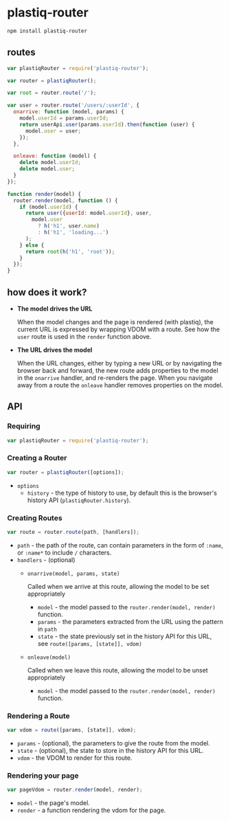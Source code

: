 # plastiq-router

```bash
npm install plastiq-router
```

## routes

```js
var plastiqRouter = require('plastiq-router');

var router = plastiqRouter();

var root = router.route('/');

var user = router.route('/users/:userId', {
  onarrive: function (model, params) {
    model.userId = params.userId;
    return userApi.user(params.userId).then(function (user) {
      model.user = user;
    });
  },

  onleave: function (model) {
    delete model.userId;
    delete model.user;
  }
});

function render(model) {
  router.render(model, function () {
    if (model.userId) {
      return user({userId: model.userId}, user,
        model.user
          ? h('h1', user.name)
          : h('h1', 'loading...')
      );
    } else {
      return root(h('h1', 'root'));
    }
  });
}
```

## how does it work?

* **The model drives the URL**

    When the model changes and the page is rendered (with plastiq), the current URL is expressed by wrapping VDOM with a route. See how the `user` route is used in the `render` function above.

* **The URL drives the model**

    When the URL changes, either by typing a new URL or by navigating the browser back and forward, the new route adds properties to the model in the `onarrive` handler, and re-renders the page. When you navigate away from a route the `onleave` handler removes properties on the model.

## API

### Requiring

```js
var plastiqRouter = require('plastiq-router');
```

### Creating a Router

```js
var router = plastiqRouter([options]);
```

* `options`
    * `history` - the type of history to use, by default this is the browser's history API (`plastiqRouter.history`).

### Creating Routes

```js
var route = router.route(path, [handlers]);
```

* `path` - the path of the route, can contain parameters in the form of `:name`, or `:name*` to include `/` characters.
* `handlers` - (optional)
    * `onarrive(model, params, state)`

        Called when we arrive at this route, allowing the model to be set appropriately

        * `model` - the model passed to the `router.render(model, render)` function.
        * `params` - the parameters extracted from the URL using the pattern in `path`
        * `state` - the state previously set in the history API for this URL, see `route([params, [state]], vdom)`

    * `onleave(model)`

        Called when we leave this route, allowing the model to be unset appropriately

        * `model` - the model passed to the `router.render(model, render)` function.

### Rendering a Route

```js
var vdom = route([params, [state]], vdom);
```

* `params` - (optional), the parameters to give the route from the model.
* `state` - (optional), the state to store in the history API for this URL.
* `vdom` - the VDOM to render for this route.

### Rendering your page

```js
var pageVdom = router.render(model, render);
```

* `model` - the page's model.
* `render` - a function rendering the vdom for the page.
